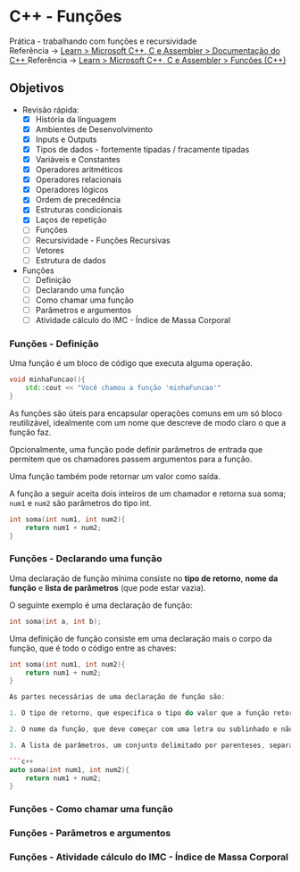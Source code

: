 # C++ - Funções
Prática - trabalhando com funções e recursividade  
Referência -> [Learn > Microsoft C++, C e Assembler > Documentação do C++ ](https://learn.microsoft.com/pt-br/cpp/cpp/?view=msvc-170)
Referência -> [Learn > Microsoft C++, C e Assembler > Funções (C++) ](https://learn.microsoft.com/pt-br/cpp/cpp/functions-cpp?view=msvc-170)

## Objetivos
- Revisão rápida:
    - [X] História da linguagem
	- [X] Ambientes de Desenvolvimento
	- [X] Inputs e Outputs
	- [X] Tipos de dados - fortemente tipadas / fracamente tipadas
	- [X] Variáveis e Constantes
	- [X] Operadores aritméticos
	- [X] Operadores relacionais
	- [X] Operadores lógicos
	- [X] Ordem de precedência
	- [X] Estruturas condicionais
	- [X] Laços de repetição
    - [ ] Funções
	- [ ] Recursividade - Funções Recursivas
	- [ ] Vetores
	- [ ] Estrutura de dados

- Funções
    - [ ] Definição
    - [ ] Declarando uma função
    - [ ] Como chamar uma função
    - [ ] Parâmetros e argumentos
    - [ ] Atividade cálculo do IMC - Índice de Massa Corporal

### Funções - Definição
Uma função é um bloco de código que executa alguma operação.
```c++
void minhaFuncao(){
    std::cout << "Você chamou a função 'minhaFuncao'"
}
```

As funções são úteis para encapsular operações comuns em um só bloco reutilizável, idealmente com um nome que descreve de modo claro o que a função faz.

Opcionalmente, uma função pode definir parâmetros de entrada que permitem que os chamadores passem argumentos para a função.

Uma função também pode retornar um valor como saída.

A função a seguir aceita dois inteiros de um chamador e retorna sua soma; `num1` e `num2` são parâmetros do tipo int.
```c++
int soma(int num1, int num2){
    return num1 + num2;
}
```

### Funções - Declarando uma função
Uma declaração de função mínima consiste no **tipo de retorno**, **nome da função** e **lista de parâmetros** (que pode estar vazia).

O seguinte exemplo é uma declaração de função:
```c++
int soma(int a, int b);
```

Uma definição de função consiste em uma declaração mais o corpo da função, que é todo o código entre as chaves:
```c++
int soma(int num1, int num2){
    return num1 + num2;
}

As partes necessárias de uma declaração de função são:

1. O tipo de retorno, que especifica o tipo do valor que a função retorna ou __void__ se nenhum valor é retornado. No C++ 11, **auto** é um tipo de retorno válido que instrui o compilador a inferir o tipo da instrução return.

2. O nome da função, que deve começar com uma letra ou sublinhado e não pode conter espaços.

3. A lista de parâmetros, um conjunto delimitado por parenteses, separados por vírgula, com nenhum ou mais parâmetros.

```c++
auto soma(int num1, int num2){
    return num1 + num2;
}
```

### Funções - Como chamar uma função
### Funções - Parâmetros e argumentos
### Funções - Atividade cálculo do IMC - Índice de Massa Corporal
